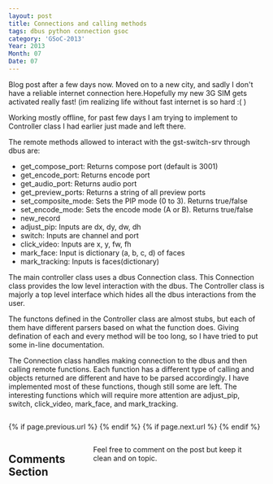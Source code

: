 ```yaml
---
layout: post
title: Connections and calling methods
tags: dbus python connection gsoc
category: 'GSoC-2013'
Year: 2013
Month: 07
Date: 07
---
```

<p>
Blog post after a few days now. Moved on to a new city, and sadly I don't have a reliable internet connection here.Hopefully my new 3G SIM gets activated really fast! (im realizing life without fast internet is so hard :( )
</p>
<p>
	Working mostly offline, for past few days I am trying to implement to Controller class I had earlier just made and left there. 
</p>
<p>
	The remote methods allowed to interact with the gst-switch-srv through  dbus are:
	<ul>
		<li>get_compose_port: Returns compose port (default is 3001)</li>
		<li>get_encode_port: Returns encode port</li>
		<li>get_audio_port: Returns audio port</li>
		<li>get_preview_ports: Returns a string of all preview ports</li>
		<li>set_composite_mode: Sets the PIP mode (0 to 3). Returns true/false</li>
		<li>set_encode_mode: Sets the encode mode (A or B). Returns true/false</li>
		<li>new_record</li>
		<li>adjust_pip: Inputs are dx, dy, dw, dh</li>
		<li>switch: Inputs are channel and port</li>
		<li>click_video: Inputs are x, y, fw, fh</li>
		<li>mark_face: Input is dictionary (a, b, c, d) of faces</li>
		<li>mark_tracking: Inputs is faces(dictionary)</li>
	</ul>
</p>
<p>
	The main controller class uses a dbus Connection class. This Connection class provides the low level interaction with the dbus. The Controller class is majorly a top level interface which hides all the dbus interactions from the user. 
</p>
<p>
	The functons defined in the Controller class are almost stubs, but each of them have different parsers based on what the function does. Giving defination of each and every method will be too long, so I have tried to put some in-line documentation.
</p>
<p>
	The Connection class handles making connection to the dbus and then calling remote functions. Each function has a different type of calling and objects returned are different and have to be parsed accordingly. I have implemented most of these functions, though still some are left. The interesting functions which will require more attention are adjust_pip, switch, click_video, mark_face, and mark_tracking. 
</p>

<div class="row">	
	<div class="span9 column">
			<p class="pull-right">{% if page.previous.url %} <a href="{{page.previous.url}}" title="Previous Post: {{page.previous.title}}"><i class="icon-chevron-left"></i></a> 	{% endif %}   {% if page.next.url %} 	<a href="{{page.next.url}}" title="Next Post: {{page.next.title}}"><i class="icon-chevron-right"></i></a> 	{% endif %} </p>  
	</div>

</div>

<div class="row">	
    <div class="span9 columns">    
		<h2>Comments Section</h2>
	    <p>Feel free to comment on the post but keep it clean and on topic.</p>	
		<div id="disqus_thread"></div>
		<script type="text/javascript">
			/* * * CONFIGURATION VARIABLES: EDIT BEFORE PASTING INTO YOUR WEBPAGE * * */
			var disqus_shortname = 'aayushahuja'; // required: replace example with your forum shortname
			
			
			/* * * DON'T EDIT BELOW THIS LINE * * */
			(function() {
				var dsq = document.createElement('script'); dsq.type = 'text/javascript'; dsq.async = true;
				dsq.src = 'http://' + disqus_shortname + '.disqus.com/embed.js';
				(document.getElementsByTagName('head')[0] || document.getElementsByTagName('body')[0]).appendChild(dsq);
			})();
		</script>
		<noscript>Please enable JavaScript to view the <a href="http://disqus.com/?ref_noscript">comments powered by Disqus.</a></noscript>
		<a href="http://disqus.com" class="dsq-brlink">blog comments powered by <span class="logo-disqus">Disqus</span></a>
	</div>
</div>

<!-- Twitter -->
<script>!function(d,s,id){var js,fjs=d.getElementsByTagName(s)[0];if(!d.getElementById(id)){js=d.createElement(s);js.id=id;js.src="//platform.twitter.com/widgets.js";fjs.parentNode.insertBefore(js,fjs);}}(document,"script","twitter-wjs");</script>

<!-- Google + -->
<script type="text/javascript">
  (function() {
    var po = document.createElement('script'); po.type = 'text/javascript'; po.async = true;
    po.src = 'https://apis.google.com/js/plusone.js';
    var s = document.getElementsByTagName('script')[0]; s.parentNode.insertBefore(po, s);
  })();
</script>
<!-- Written by hyades -->

